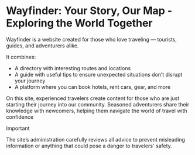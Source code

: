 # Wayfinder: Your Story, Our Map - Exploring the World Together
Wayfinder is a website created for those who love traveling — tourists, guides, and adventurers alike.

It combines: <br>
- A directory with interesting routes and locations
- A guide with useful tips to ensure unexpected situations don’t disrupt your journey
- A platform where you can book hotels, rent cars, gear, and more

On this site, experienced travelers create content for those who are just starting their journey into our community. Seasoned adventurers share their knowledge with newcomers, helping them navigate the world of travel with confidence

> [!IMPORTANT]
> The site’s administration carefully reviews all advice to prevent misleading information or anything that could pose a danger to travelers' safety.
